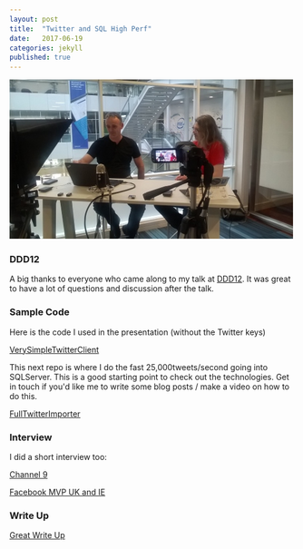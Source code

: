 ```yaml
---
layout: post
title:  "Twitter and SQL High Perf"
date:   2017-06-19
categories: jekyll
published: true 
---
```

![Interview](/assets/interview2_500.jpg)

### DDD12
A big thanks to everyone who came along to my talk at [DDD12](http://www.developerdeveloperdeveloper.com/Schedule). It was great to have a lot of questions and discussion after the talk.

### Sample Code
Here is the code I used in the presentation (without the Twitter keys)

[VerySimpleTwitterClient](https://github.com/djhmateer/VerySimpleTwitterClient)

This next repo is where I do the fast 25,000tweets/second going into SQLServer. This is a good starting point to check out the technologies. Get in touch if you'd like me to write some blog posts / make a video on how to do this.

[FullTwitterImporter](https://github.com/djhmateer/TwitterFullImporter)

### Interview
I did a short interview too:

[Channel 9](https://channel9.msdn.com/events/DDD/DDD12-Developer-Day-2017/Streaming-Large-Volumes-of-Data-into-SQL)

[Facebook MVP UK and IE](https://www.facebook.com/pg/mvpsukandie/videos/)

### Write Up
[Great Write Up](http://blog.craigtp.co.uk/post/DDD-12-In-Review)



